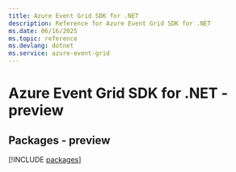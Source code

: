 ```yaml
---
title: Azure Event Grid SDK for .NET
description: Reference for Azure Event Grid SDK for .NET
ms.date: 06/16/2025
ms.topic: reference
ms.devlang: dotnet
ms.service: azure-event-grid
---
```

# Azure Event Grid SDK for .NET - preview
## Packages - preview
[!INCLUDE [packages](event-grid-index.md)]